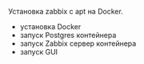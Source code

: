 Установка zabbix с apt на Docker.
- установка Docker
- запуск Postgres контейнера
- запуск Zabbix сервер контейнера
- запуск GUI
